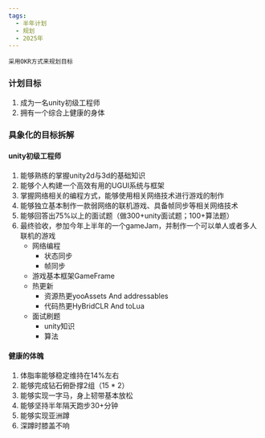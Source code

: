 ```yaml
---
tags:
  - 半年计划
  - 规划
  - 2025年
---
```

	采用OKR方式来规划目标

### 计划目标
1. 成为一名unity初级工程师
2. 拥有一个综合上健康的身体

### 具象化的目标拆解
#### unity初级工程师
1. 能够熟练的掌握unity2d与3d的基础知识
2. 能够个人构建一个高效有用的UGUI系统与框架
3. 掌握网络相关的编程方式，能够使用相关网络技术进行游戏的制作
4. 能够独立基本制作一款弱网络的联机游戏、具备帧同步等相关网络技术
5. 能够回答出75%以上的面试题（做300+unity面试题；100+算法题）
6. 最终验收，参加今年上半年的一个gameJam，并制作一个可以单人或者多人联机的游戏
	- 网络编程
		- 状态同步
		- 帧同步
	- 游戏基本框架GameFrame
	- 热更新
		- 资源热更yooAssets And addressables
		- 代码热更HyBridCLR And toLua
	- 面试刷题
		- unity知识
		- 算法
#### 健康的体魄
1. 体脂率能够稳定维持在14%左右
2. 能够完成钻石俯卧撑2组（15 * 2）
3. 能够实现一字马，身上韧带基本放松
4. 能够坚持半年隔天跑步30+分钟
5. 能够实现亚洲蹲
6. 深蹲时膝盖不响